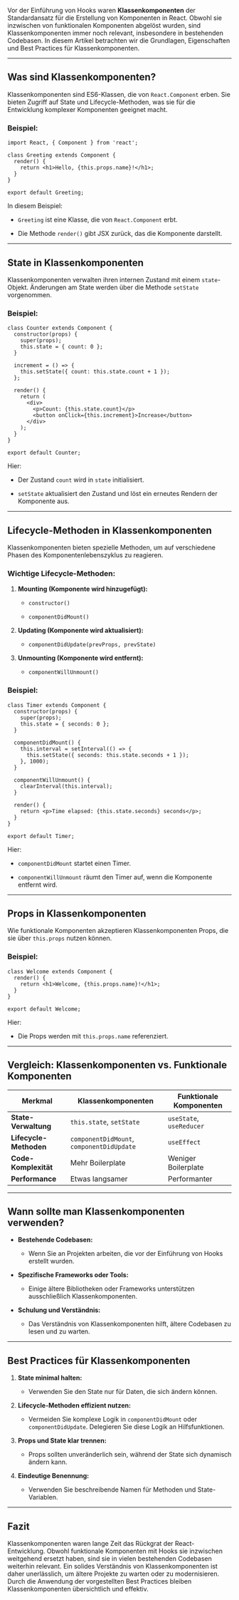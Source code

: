 Vor der Einführung von Hooks waren **Klassenkomponenten** der Standardansatz für die Erstellung von Komponenten in React. Obwohl sie inzwischen von funktionalen Komponenten abgelöst wurden, sind Klassenkomponenten immer noch relevant, insbesondere in bestehenden Codebasen. In diesem Artikel betrachten wir die Grundlagen, Eigenschaften und Best Practices für Klassenkomponenten.

---

## **Was sind Klassenkomponenten?**

Klassenkomponenten sind ES6-Klassen, die von `React.Component` erben. Sie bieten Zugriff auf State und Lifecycle-Methoden, was sie für die Entwicklung komplexer Komponenten geeignet macht.

### **Beispiel:**

```
import React, { Component } from 'react';

class Greeting extends Component {
  render() {
    return <h1>Hello, {this.props.name}!</h1>;
  }
}

export default Greeting;
```

In diesem Beispiel:

- `Greeting` ist eine Klasse, die von `React.Component` erbt.
    
- Die Methode `render()` gibt JSX zurück, das die Komponente darstellt.
    

---

## **State in Klassenkomponenten**

Klassenkomponenten verwalten ihren internen Zustand mit einem `state`-Objekt. Änderungen am State werden über die Methode `setState` vorgenommen.

### **Beispiel:**

```
class Counter extends Component {
  constructor(props) {
    super(props);
    this.state = { count: 0 };
  }

  increment = () => {
    this.setState({ count: this.state.count + 1 });
  };

  render() {
    return (
      <div>
        <p>Count: {this.state.count}</p>
        <button onClick={this.increment}>Increase</button>
      </div>
    );
  }
}

export default Counter;
```

Hier:

- Der Zustand `count` wird in `state` initialisiert.
    
- `setState` aktualisiert den Zustand und löst ein erneutes Rendern der Komponente aus.
    

---

## **Lifecycle-Methoden in Klassenkomponenten**

Klassenkomponenten bieten spezielle Methoden, um auf verschiedene Phasen des Komponentenlebenszyklus zu reagieren.

### **Wichtige Lifecycle-Methoden:**

1. **Mounting (Komponente wird hinzugefügt):**
    
    - `constructor()`
        
    - `componentDidMount()`
        
2. **Updating (Komponente wird aktualisiert):**
    
    - `componentDidUpdate(prevProps, prevState)`
        
3. **Unmounting (Komponente wird entfernt):**
    
    - `componentWillUnmount()`
        

### **Beispiel:**

```
class Timer extends Component {
  constructor(props) {
    super(props);
    this.state = { seconds: 0 };
  }

  componentDidMount() {
    this.interval = setInterval(() => {
      this.setState({ seconds: this.state.seconds + 1 });
    }, 1000);
  }

  componentWillUnmount() {
    clearInterval(this.interval);
  }

  render() {
    return <p>Time elapsed: {this.state.seconds} seconds</p>;
  }
}

export default Timer;
```

Hier:

- `componentDidMount` startet einen Timer.
    
- `componentWillUnmount` räumt den Timer auf, wenn die Komponente entfernt wird.
    

---

## **Props in Klassenkomponenten**

Wie funktionale Komponenten akzeptieren Klassenkomponenten Props, die sie über `this.props` nutzen können.

### **Beispiel:**

```
class Welcome extends Component {
  render() {
    return <h1>Welcome, {this.props.name}!</h1>;
  }
}

export default Welcome;
```

Hier:

- Die Props werden mit `this.props.name` referenziert.
    

---

## **Vergleich: Klassenkomponenten vs. Funktionale Komponenten**

|**Merkmal**|**Klassenkomponenten**|**Funktionale Komponenten**|
|---|---|---|
|**State-Verwaltung**|`this.state`, `setState`|`useState`, `useReducer`|
|**Lifecycle-Methoden**|`componentDidMount`, `componentDidUpdate`|`useEffect`|
|**Code-Komplexität**|Mehr Boilerplate|Weniger Boilerplate|
|**Performance**|Etwas langsamer|Performanter|

---

## **Wann sollte man Klassenkomponenten verwenden?**

- **Bestehende Codebasen:**
    
    - Wenn Sie an Projekten arbeiten, die vor der Einführung von Hooks erstellt wurden.
        
- **Spezifische Frameworks oder Tools:**
    
    - Einige ältere Bibliotheken oder Frameworks unterstützen ausschließlich Klassenkomponenten.
        
- **Schulung und Verständnis:**
    
    - Das Verständnis von Klassenkomponenten hilft, ältere Codebasen zu lesen und zu warten.
        

---

## **Best Practices für Klassenkomponenten**

1. **State minimal halten:**
    
    - Verwenden Sie den State nur für Daten, die sich ändern können.
        
2. **Lifecycle-Methoden effizient nutzen:**
    
    - Vermeiden Sie komplexe Logik in `componentDidMount` oder `componentDidUpdate`. Delegieren Sie diese Logik an Hilfsfunktionen.
        
3. **Props und State klar trennen:**
    
    - Props sollten unveränderlich sein, während der State sich dynamisch ändern kann.
        
4. **Eindeutige Benennung:**
    
    - Verwenden Sie beschreibende Namen für Methoden und State-Variablen.
        

---

## **Fazit**

Klassenkomponenten waren lange Zeit das Rückgrat der React-Entwicklung. Obwohl funktionale Komponenten mit Hooks sie inzwischen weitgehend ersetzt haben, sind sie in vielen bestehenden Codebasen weiterhin relevant. Ein solides Verständnis von Klassenkomponenten ist daher unerlässlich, um ältere Projekte zu warten oder zu modernisieren. Durch die Anwendung der vorgestellten Best Practices bleiben Klassenkomponenten übersichtlich und effektiv.